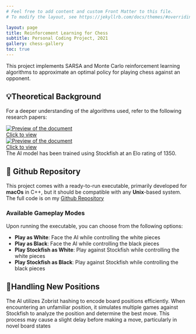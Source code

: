 ```yaml
---
# Feel free to add content and custom Front Matter to this file.
# To modify the layout, see https://jekyllrb.com/docs/themes/#overriding-theme-defaults

layout: page
title: Reinforcement Learning for Chess
subtitle: Personal Coding Project, 2021
gallery: chess-gallery
toc: true
---
```



This project implements SARSA and Monte Carlo reinforcement learning algorithms to approximate an optimal policy for playing chess against an opponent.

## 💡Theoretical Background
For a deeper understanding of the algorithms used, refer to the following research papers:

<div markdown="0">
  <a href="https://arxiv.org/pdf/1902.02234">
    <div class="preview-container">
      <img src="{{ site.baseurl }}/assets/thumbnails/SARSA_thumbnail.PNG" alt="Preview of the document"/>
      <div class="hover-effect">Click to view</div>
    </div>
  </a>
</div>

<div markdown="0">
  <a href="https://arxiv.org/pdf/2206.12674">
    <div class="preview-container">
      <img src="{{ site.baseurl }}/assets/thumbnails/MC_thumbnail.PNG" alt="Preview of the document"/>
      <div class="hover-effect">Click to view</div>
    </div>
  </a>
</div>
The AI model has been trained using Stockfish at an Elo rating of 1350.

## 🐙 Github Repository
This project comes with a ready-to-run executable, primarily developed for **macOs** in C++, but it should be compatible with any **Unix**-based system.
The full code is on my [Github Repository](https://github.com/Aser97/Chess.git)

### Available Gameplay Modes
Upon running the executable, you can choose from the following options:

- **Play as White**: Face the AI while controlling the white pieces
- **Play as Black**: Face the AI while controlling the black pieces
- **Play Stockfish as White**: Play against Stockfish while controlling the white pieces
- **Play Stockfish as Black**: Play against Stockfish while controlling the black pieces

## 🧩Handling New Positions
The AI utilizes Zobrist hashing to encode board positions efficiently. When encountering an unfamiliar position, it simulates multiple games against Stockfish to analyze the position and determine the best move. This process may cause a slight delay before making a move, particularly in novel board states

